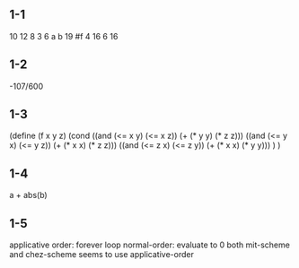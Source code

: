 1-1
-
10
12
8
3
6
a
b
19
#f
4
16
6
16

1-2
-
-107/600

1-3
-
(define (f x y z) (cond ((and (<= x y) (<= x z)) (+ (* y y) (* z z)))
                        ((and (<= y x) (<= y z)) (+ (* x x) (* z z)))
                        ((and (<= z x) (<= z y)) (+ (* x x) (* y y)))
                  )
)

1-4
-
a + abs(b)

1-5
-
applicative order: forever loop
normal-order: evaluate to 0
both mit-scheme and chez-scheme seems to use applicative-order

